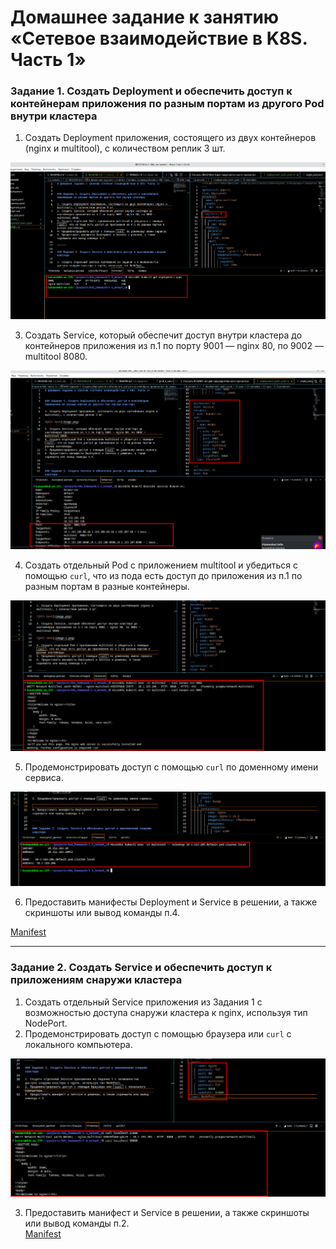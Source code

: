 # Домашнее задание к занятию «Сетевое взаимодействие в K8S. Часть 1»


### Задание 1. Создать Deployment и обеспечить доступ к контейнерам приложения по разным портам из другого Pod внутри кластера

1. Создать Deployment приложения, состоящего из двух контейнеров (nginx и multitool), с количеством реплик 3 шт.  
 
![Alt text](image.png)

3. Создать Service, который обеспечит доступ внутри кластера до контейнеров приложения из п.1 по порту 9001 — nginx 80, по 9002 — multitool 8080.

![Alt text](image-1.png)

4. Создать отдельный Pod с приложением multitool и убедиться с помощью `curl`, что из пода есть доступ до приложения из п.1 по разным портам в разные контейнеры.
   
![Alt text](image-2.png)

5. Продемонстрировать доступ с помощью `curl` по доменному имени сервиса.

![Alt text](image-3.png)

6. Предоставить манифесты Deployment и Service в решении, а также скриншоты или вывод команды п.4.

[Manifest](deployment_task1.yaml)

------

### Задание 2. Создать Service и обеспечить доступ к приложениям снаружи кластера

1. Создать отдельный Service приложения из Задания 1 с возможностью доступа снаружи кластера к nginx, используя тип NodePort.
2. Продемонстрировать доступ с помощью браузера или `curl` с локального компьютера.
   
![Alt text](image-4.png)

3. Предоставить манифест и Service в решении, а также скриншоты или вывод команды п.2.  
[Manifest](deployment_task2.yaml)